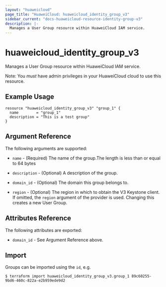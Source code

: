```yaml
---
layout: "huaweicloud"
page_title: "HuaweiCloud: huaweicloud_identity_group_v3"
sidebar_current: "docs-huaweicloud-resource-identity-group-v3"
description: |-
  Manages a User Group resource within HuaweiCloud IAM service.
---
```


# huaweicloud\_identity\_group_v3

Manages a User Group resource within HuaweiCloud IAM service.

Note: You _must_ have admin privileges in your HuaweiCloud cloud to use
this resource.

## Example Usage

```hcl
resource "huaweicloud_identity_group_v3" "group_1" {
  name        = "group_1"
  description = "This is a test group"
}
```

## Argument Reference

The following arguments are supported:

* `name` - (Required) The name of the group.The length is less than or equal 
     to 64 bytes 

* `description` - (Optional) A description of the group.

* `domain_id` - (Optional) The domain this group belongs to.

* `region` - (Optional) The region in which to obtain the V3 Keystone client.
    If omitted, the `region` argument of the provider is used. Changing this
    creates a new User Group.

## Attributes Reference

The following attributes are exported:

* `domain_id` - See Argument Reference above.

## Import

Groups can be imported using the `id`, e.g.

```
$ terraform import huaweicloud_identity_group_v3.group_1 89c60255-9bd6-460c-822a-e2b959ede9d2
```
